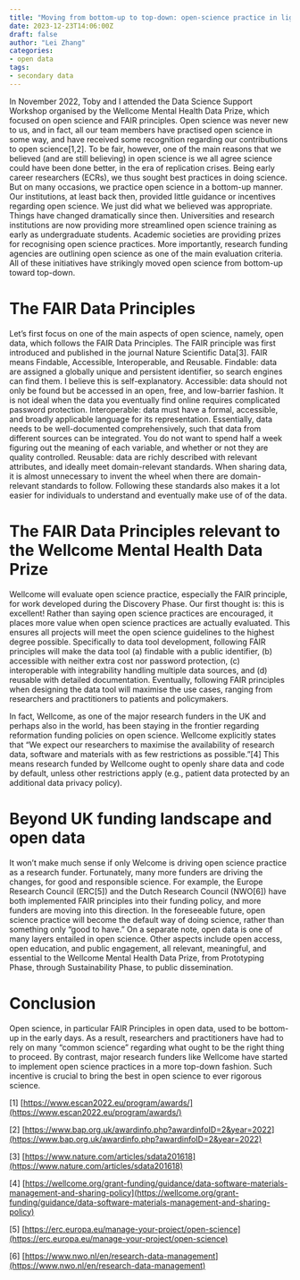 ```yaml
---
title: "Moving from bottom-up to top-down: open-science practice in light of research funder’s perspective"
date: 2023-12-23T14:06:00Z
draft: false
author: "Lei Zhang"
categories:
- open data
tags:
- secondary data
---
```


In November 2022, Toby and I attended the Data Science Support Workshop organised by the Wellcome Mental Health Data Prize, which focused on open science and FAIR principles. Open science was never new to us, and in fact, all our team members have practised open science in some way, and have received some recognition regarding our contributions to open science[1,2]. 
To be fair, however, one of the main reasons that we believed (and are still believing) in open science is we all agree science could have been done better, in the era of replication crises. Being early career researchers (ECRs), we thus sought best practices in doing science. But on many occasions, we practice open science in a bottom-up manner. Our institutions, at least back then, provided little guidance or incentives regarding open science. We just did what we believed was appropriate.
Things have changed dramatically since then. Universities and research institutions are now providing more streamlined open science training as early as undergraduate students. Academic societies are providing prizes for recognising open science practices. More importantly, research funding agencies are outlining open science as one of the main evaluation criteria. All of these initiatives have strikingly moved open science from bottom-up toward top-down. 

# The FAIR Data Principles
Let’s first focus on one of the main aspects of open science, namely, open data, which follows the FAIR Data Principles. The FAIR principle was first introduced and published in the journal Nature Scientific Data[3]. FAIR means Findable, Accessible, Interoperable, and Reusable. Findable: data are assigned a globally unique and persistent identifier, so search engines can find them. I believe this is self-explanatory. Accessible: data should not only be found but be accessed in an open, free, and low-barrier fashion. It is not ideal when the data you eventually find online requires complicated password protection. Interoperable: data must have a formal, accessible, and broadly applicable language for its representation. Essentially, data needs to be well-documented comprehensively, such that data from different sources can be integrated. You do not want to spend half a week figuring out the meaning of each variable, and whether or not they are quality controlled. Reusable: data are richly described with relevant attributes, and ideally meet domain-relevant standards. When sharing data, it is almost unnecessary to invent the wheel when there are domain-relevant standards to follow. Following these standards also makes it a lot easier for individuals to understand and eventually make use of of the data. 

# The FAIR Data Principles relevant to the Wellcome Mental Health Data Prize
Wellcome will evaluate open science practice, especially the FAIR principle, for work developed during the Discovery Phase. Our first thought is: this is excellent! Rather than saying open science practices are encouraged, it places more value when open science practices are actually evaluated. This ensures all projects will meet the open science guidelines to the highest degree possible. Specifically to data tool development, following FAIR principles will make the data tool (a) findable with a public identifier, (b) accessible with neither extra cost nor password protection, (c) interoperable with integrability handling multiple data sources, and (d) reusable with detailed documentation. Eventually, following FAIR principles when designing the data tool will maximise the use cases, ranging from researchers and practitioners to patients and policymakers.

In fact, Wellcome, as one of the major research funders in the UK and perhaps also in the world, has been staying in the frontier regarding reformation funding policies on open science. Wellcome explicitly states that “We expect our researchers to maximise the availability of research data, software and materials with as few restrictions as possible.”[4] This means research funded by Wellcome ought to openly share data and code by default, unless other restrictions apply (e.g., patient data protected by an additional data privacy policy).  


# Beyond UK funding landscape and open data
It won’t make much sense if only Welcome is driving open science practice as a research funder. Fortunately, many more funders are driving the changes, for good and responsible science. For example, the Europe Research Council (ERC[5]) and the Dutch Research Council (NWO[6]) have both implemented FAIR principles into their funding policy, and more funders are moving into this direction. In the foreseeable future, open science practice will become the default way of doing science, rather than something only “good to have.” 
On a separate note, open data is one of many layers entailed in open science. Other aspects include open access, open education, and public engagement, all relevant, meaningful, and essential to the Wellcome Mental Health Data Prize, from Prototyping Phase, through Sustainability Phase, to public dissemination. 


# Conclusion
Open science, in particular FAIR Principles in open data, used to be bottom-up in the early days. As a result, researchers and practitioners have had to rely on many “common science” regarding what ought to be the right thing to proceed. By contrast, major research funders like Wellcome have started to implement open science practices in a more top-down fashion. Such incentive is crucial to bring the best in open science to ever rigorous science. 


[1] [https://www.escan2022.eu/program/awards/](https://www.escan2022.eu/program/awards/)

[2] [https://www.bap.org.uk/awardinfo.php?awardinfoID=2&year=2022](https://www.bap.org.uk/awardinfo.php?awardinfoID=2&year=2022)

[3] [https://www.nature.com/articles/sdata201618](https://www.nature.com/articles/sdata201618)

[4] [https://wellcome.org/grant-funding/guidance/data-software-materials-management-and-sharing-policy](https://wellcome.org/grant-funding/guidance/data-software-materials-management-and-sharing-policy)

[5] [https://erc.europa.eu/manage-your-project/open-science](https://erc.europa.eu/manage-your-project/open-science)

[6] [https://www.nwo.nl/en/research-data-management](https://www.nwo.nl/en/research-data-management)
